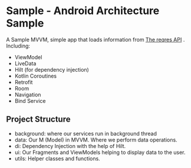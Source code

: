 # Sample - Android Architecture Sample

A Sample MVVM, simple app that loads information from [The reqres API](https://reqres.in/api/) .
Including:

* ViewModel
* LiveData
* Hilt (for dependency injection)
* Kotlin Coroutines
* Retrofit
* Room
* Navigation
* Bind Service

## Project Structure

* background: where our services run in background thread
* data: Our M (Model) in MVVM. Where we perform data operations.
* di: Dependency Injection with the help of Hilt.
* ui: Our Fragments and ViewModels helping to display data to the user.
* utils: Helper classes and functions.